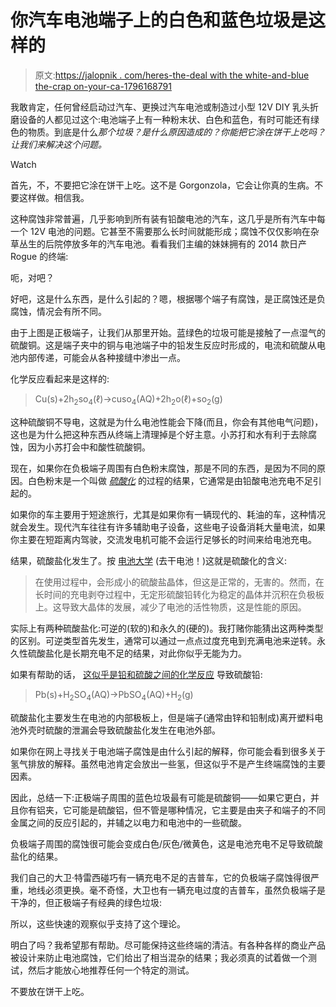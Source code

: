 # 你汽车电池端子上的白色和蓝色垃圾是这样的

> 原文:[https://jalopnik . com/heres-the-deal with the white-and-blue the-crap on-your-ca-1796168791](https://jalopnik.com/heres-the-deal-with-that-white-and-blue-crap-on-your-ca-1796168791)

我敢肯定，任何曾经启动过汽车、更换过汽车电池或制造过小型 12V DIY 乳头折磨设备的人都见过这个:电池端子上有一种粉末状、白色和蓝色，有时可能还有绿色的物质。到底是什么*那个垃圾？是什么原因造成的？你能把它涂在饼干上吃吗？让我们来解决这个问题。*

Watch

首先，不，不要把它涂在饼干上吃。这不是 Gorgonzola，它会让你真的生病。不要这样做。相信我。

这种腐蚀非常普遍，几乎影响到所有装有铅酸电池的汽车，这几乎是所有汽车中每一个 12V 电池的问题。它甚至不需要那么长时间就能形成；腐蚀不仅仅影响在杂草丛生的后院停放多年的汽车电池。看看我们主编的妹妹拥有的 2014 款日产 Rogue 的终端:

呃，对吧？

好吧，这是什么东西，是什么引起的？嗯，根据哪个端子有腐蚀，是正腐蚀还是负腐蚀，情况会有所不同。

由于上图是正极端子，让我们从那里开始。蓝绿色的垃圾可能是接触了一点湿气的硫酸铜。这是端子夹中的铜与电池端子中的铅发生反应时形成的，电流和硫酸从电池内部传递，可能会从各种接缝中渗出一点。

化学反应看起来是这样的:

> Cu(s)+2h<sub>2</sub>so<sub>4</sub>(ℓ)→cuso<sub>4</sub>(AQ)+2h<sub>2</sub>o(ℓ)+so<sub>2</sub>(g)

这种硫酸铜不导电，这就是为什么电池性能会下降(而且，你会有其他电气问题)，这也是为什么把这种东西从终端上清理掉是个好主意。小苏打和水有利于去除腐蚀，因为小苏打会中和酸性硫酸铜。

现在，如果你在负极端子周围有白色粉末腐蚀，那是不同的东西，是因为不同的原因。白色粉末是一个叫做 [*硫酸化*](http://batteryuniversity.com/learn/article/sulfation_and_how_to_prevent_it) 的过程的结果，它通常是由铅酸电池充电不足引起的。

如果你的车主要用于短途旅行，尤其是如果你有一辆现代的、耗油的车，这种情况就会发生。现代汽车往往有许多辅助电子设备，这些电子设备消耗大量电流，如果你主要在短距离内驾驶，交流发电机可能不会运行足够长的时间来给电池充电。

结果，硫酸盐化发生了。按 [电池大学](http://batteryuniversity.com/learn/article/sulfation_and_how_to_prevent_it) (去干电池！)这就是硫酸化的含义:

> 在使用过程中，会形成小的硫酸盐晶体，但这是正常的，无害的。然而，在长时间的充电剥夺过程中，无定形硫酸铅转化为稳定的晶体并沉积在负极板上。这导致大晶体的发展，减少了电池的活性物质，这是性能的原因。

实际上有两种硫酸盐化:可逆的(软的)和永久的(硬的)。我打赌你能猜出这两种类型的区别。可逆类型首先发生，通常可以通过一点点过度充电到充满电池来逆转。永久性硫酸盐化是长期充电不足的结果，对此你似乎无能为力。

如果有帮助的话， [这似乎是铅和硫酸之间的化学反应](http://benignblog.com/2013/05/why-battery-terminals-corrode-causes-composition-cleaning-prevention.html) 导致硫酸铅:

> Pb(s)+H<sub>2</sub>SO<sub>4</sub>(AQ)→PbSO<sub>4</sub>(AQ)+H<sub>2</sub>(g)

硫酸盐化主要发生在电池的内部极板上，但是端子(通常由锌和铅制成)离开塑料电池外壳时硫酸的泄漏会导致硫酸盐化发生在电池外部。

如果你在网上寻找关于电池端子腐蚀是由什么引起的解释，你可能会看到很多关于氢气排放的解释。虽然电池肯定会放出一些氢，但这似乎不是产生终端腐蚀的主要因素。

因此，总结一下:正极端子周围的蓝色垃圾最有可能是硫酸铜——如果它更白，并且你有铝夹，它可能是硫酸铝，但不管是哪种情况，它主要是由夹子和端子的不同金属之间的反应引起的，并辅之以电力和电池中的一些硫酸。

负极端子周围的腐蚀很可能会变成白色/灰色/微黄色，这是电池充电不足导致硫酸盐化的结果。

我们自己的大卫·特雷西碰巧有一辆充电不足的吉普车，它的负极端子腐蚀得很严重，地线必须更换。毫不奇怪，大卫也有一辆充电过度的吉普车，虽然负极端子是干净的，但正极端子有经典的绿色垃圾:

所以，这些快速的观察似乎支持了这个理论。

明白了吗？我希望那有帮助。尽可能保持这些终端的清洁。有各种各样的商业产品被设计来防止电池腐蚀，它们给出了相当混杂的结果；我必须真的试着做一个测试，然后才能放心地推荐任何一个特定的测试。

不要放在饼干上吃。